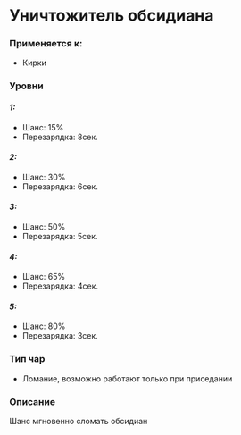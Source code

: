 # Уничтожитель обсидиана

### Применяется к:

* Кирки

### Уровни&#x20;

#### _1:_&#x20;

* Шанс: 15%
* Перезарядка: 8сек.

#### _2:_

* Шанс: 30%
* Перезарядка:  6сек.&#x20;

#### _3:_&#x20;

* Шанс: 50%
* Перезарядка:  5сек.

#### _4:_

* Шанс: 65%
* Перезарядка: 4сек.&#x20;

#### _5:_&#x20;

* Шанс: 80%
* Перезарядка: 3сек.

### Тип чар

* Ломание, возможно работают только при приседании

### Описание&#x20;

Шанс мгновенно сломать обсидиан
